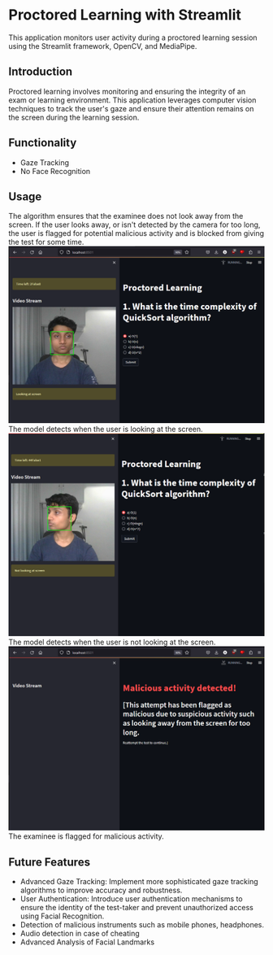 # Proctored Learning with Streamlit

This application monitors user activity during a proctored learning session using the Streamlit framework, OpenCV, and MediaPipe.

## Introduction

Proctored learning involves monitoring and ensuring the integrity of an exam or learning environment. This application leverages computer vision techniques to track the user's gaze and ensure their attention remains on the screen during the learning session.
## Functionality
  - Gaze Tracking
  - No Face Recognition
## Usage
The algorithm ensures that the examinee does not look away from the screen. If the user looks away, or isn't detected by the camera for too long, the user is flagged for potential malicious activity and is blocked from giving the test for some time.
![plot](./Image2.png)
The model detects when the user is looking at the screen.
![plot](./Image3.png)
The model detects when the user is not looking at the screen.
![plot](./Image1.png)
The examinee is flagged for malicious activity.
## Future Features
  - Advanced Gaze Tracking: Implement more sophisticated gaze tracking algorithms to improve accuracy and robustness.
  - User Authentication: Introduce user authentication mechanisms to ensure the identity of the test-taker and prevent unauthorized access using Facial Recognition.
  - Detection of malicious instruments such as mobile phones, headphones.
  - Audio detection in case of cheating
  - Advanced Analysis of Facial Landmarks

